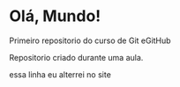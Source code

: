 # Olá, Mundo!
 Primeiro repositorio do curso de Git eGitHub

 Repositorio criado durante uma aula.
 
 essa linha eu alterrei no site
